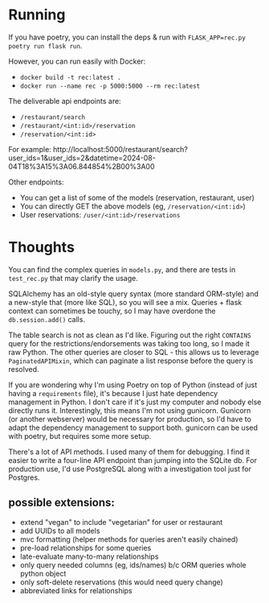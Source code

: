 # Running
If you have poetry, you can install the deps & run with `FLASK_APP=rec.py poetry run flask run`.

However, you can run easily with Docker:
- `docker build -t rec:latest .`
- `docker run --name rec -p 5000:5000 --rm rec:latest`

The deliverable api endpoints are:
- `/restaurant/search`
- `/restaurant/<int:id>/reservation`
- `/reservation/<int:id>`

For example: http://localhost:5000/restaurant/search?user_ids=1&user_ids=2&datetime=2024-08-04T18%3A15%3A06.844854%2B00%3A00

Other endpoints:
- You can get a list of some of the models (reservation, restaurant, user)
- You can directly GET the above models (eg, `/reservation/<int:id>`)
- User reservations: `/user/<int:id>/reservations`

# Thoughts

You can find the complex queries in `models.py`, and there are tests in `test_rec.py` that may clarify the usage.

SQLAlchemy has an old-style query syntax (more standard ORM-style) and a new-style that (more like SQL), so you will see a mix. Queries + flask context can sometimes be touchy, so I may have overdone the `db.session.add()` calls.

The table search is not as clean as I'd like. Figuring out the right `CONTAINS` query for the restrictions/endorsements was taking too long, so I made it raw Python. The other queries are closer to SQL - this allows us to leverage `PaginatedAPIMixin`, which can paginate a list response before the query is resolved.

If you are wondering why I'm using Poetry on top of Python (instead of just having a `requirements` file), it's because I just hate dependency management in Python. I don't care if it's just my computer and nobody else directly runs it. Interestingly, this means I'm not using gunicorn. Gunicorn (or another webserver) would be necessary for production, so I'd have to adapt the dependency management to support both. gunicorn can be used with poetry, but requires some more setup.

There's a lot of API methods. I used many of them for debugging. I find it easier to write a four-line API endpoint than jumping into the SQLite db. For production use, I'd use PostgreSQL along with a investigation tool just for Postgres.


## possible extensions:
- extend "vegan" to include "vegetarian" for user or restaurant
- add UUIDs to all models
- mvc formatting (helper methods for queries aren't easily chained)
- pre-load relationships for some queries
- late-evaluate many-to-many relationships
- only query needed columns (eg, ids/names) b/c ORM queries whole python object
- only soft-delete reservations (this would need query change)
- abbreviated links for relationships